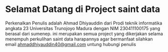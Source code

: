 # Selamat Datang di Project saint data

Perkenalkan Penulis adalah Ahmad Dhiyauddin dari Prodi teknik informatika angkata 23 Universitas Trunojoyo Madura dengan NIM 230411100175 yang berasal dari sumenep. ini merupakan semua project yang dikerjakan selama menempuh perkulihan saint data harapannya agar bermanfaat silahkan email ahmaddhiyauddin40@gmail.com untung hubungi penulis

```{tableofcontents}
```
